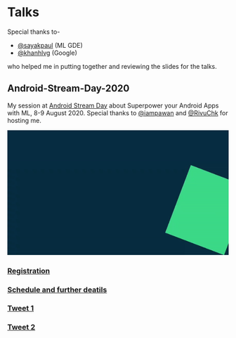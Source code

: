 # Talks

Special thanks to-

* [@sayakpaul](https://github.com/sayakpaul) (ML GDE)
* [@khanhlvg](https://github.com/khanhlvg) (Google)

who helped me in putting together and reviewing the slides for the talks.

## Android-Stream-Day-2020

My session at [Android Stream Day](https://www.eventbrite.com/e/android-stream-day-season-1-tickets-112068517954) about Superpower your Android 
Apps with ML, 8-9 August 2020.
Special thanks to [@iampawan](https://github.com/iampawan) and 
[@RivuChk](https://github.com/RivuChk) for hosting me.

![](images/asd-gif.gif)

### [Registration](https://www.eventbrite.com/e/android-stream-day-season-1-tickets-112068517954)

### [Schedule and further deatils](http://stream.mtechviral.com/)

### [Tweet 1](https://twitter.com/imthepk/status/1291651271506587648?s=20)

### [Tweet 2](https://twitter.com/rishit_dagli/status/1291813949214789632?s=20)